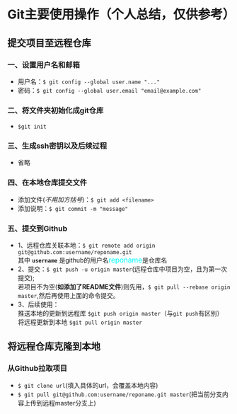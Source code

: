 # Git主要使用操作（个人总结，仅供参考）
## 提交项目至远程仓库
### 一、设置用户名和邮箱
* 用户名：`$ git config --global user.name "..."`
* 密码：`$ git config --global user.email "email@example.com"`

### 二、将文件夹初始化成git仓库
* `$git init`

### 三、生成ssh密钥以及后续过程
* 省略

### 四、在本地仓库提交文件
* 添加文件(*不用加方括号*)：`$ git add <filename>`
* 添加说明：`$ git commit -m "message"`

### 五、提交到Github
* 1、远程仓库关联本地：`$ git remote add origin git@github.com:username/reponame.git`</br>
其中 **`username`** 是github的用户名<font color=#00ffff size=3>reponame</font>是仓库名
* 2、提交：`$ git push -u origin master`(远程仓库中项目为空，且为第一次提交);</br>
若项目不为空(**如添加了README文件**)则先用，`$ git pull --rebase origin master`,然后再使用上面的命令提交。
* 3、后续使用：</br>
推送本地的更新到远程库 `$git push origin master`（与`git push`有区别）</br>
将远程更新到本地 `$git pull origin master`

## 将远程仓库克隆到本地
### 从Github拉取项目
* `$ git clone url`(填入具体的url，会覆盖本地内容)
* `$ git pull git@github.com:username/reponame.git master`(把当前分支内容上传到远程master分支上)